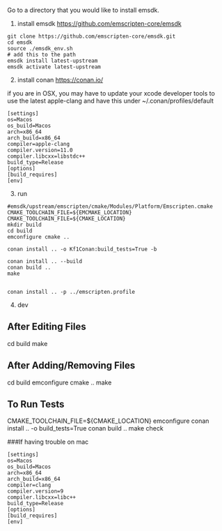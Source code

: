 Go to a directory that you would like to install emsdk.

1. install emsdk https://github.com/emscripten-core/emsdk

```
git clone https://github.com/emscripten-core/emsdk.git
cd emsdk
source ./emsdk_env.sh
# add this to the path
emsdk install latest-upstream
emsdk activate latest-upstream
```

2. install conan https://conan.io/

if you are in OSX, you may have to update your xcode developer tools to use the latest apple-clang and have this under ~/.conan/profiles/default

```
[settings]
os=Macos
os_build=Macos
arch=x86_64
arch_build=x86_64
compiler=apple-clang
compiler.version=11.0
compiler.libcxx=libstdc++
build_type=Release
[options]
[build_requires]
[env]
```

3. run

```
#emsdk/upstream/emscripten/cmake/Modules/Platform/Emscripten.cmake
CMAKE_TOOLCHAIN_FILE=${EMCMAKE_LOCATION}
CMAKE_TOOLCHAIN_FILE=${CMAKE_LOCATION}
mkdir build
cd build
emconfigure cmake ..

conan install .. -o Kf1Conan:build_tests=True -b

conan install .. --build
conan build ..
make


conan install .. -p ../emscripten.profile
```

4. dev

After Editing Files
-------------------
cd build
make

After Adding/Removing Files
---------------------------
cd build
emconfigure cmake ..
make

To Run Tests
---------------------------
CMAKE_TOOLCHAIN_FILE=${CMAKE_LOCATION}
emconfigure conan install .. -o build_tests=True
conan build ..
make check

###If having trouble on mac

```
[settings]
os=Macos
os_build=Macos
arch=x86_64
arch_build=x86_64
compiler=clang
compiler.version=9
compiler.libcxx=libc++
build_type=Release
[options]
[build_requires]
[env]
```
